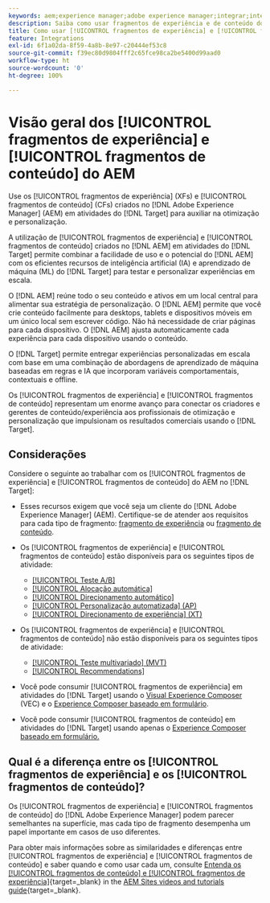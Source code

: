 ```yaml
---
keywords: aem;experience manager;adobe experience manager;integrar;integração;fragmentos de experiência;fragmentos de conteúdo
description: Saiba como usar fragmentos de experiência e de conteúdo do  [!DNL Adobe Experience Manager]  em atividades do  [!DNL Adobe Target] .
title: Como usar [!UICONTROL fragmentos de experiência] e [!UICONTROL fragmentos de conteúdo] do  [!DNL Adobe Experience Manager]  (AEM)?
feature: Integrations
exl-id: 6f1a02da-8f59-4a8b-8e97-c20444ef53c8
source-git-commit: f39ec80d9804fff2c65fce98ca2be5400d99aad0
workflow-type: ht
source-wordcount: '0'
ht-degree: 100%

---
```


# Visão geral dos [!UICONTROL fragmentos de experiência] e [!UICONTROL fragmentos de conteúdo] do AEM

Use os [!UICONTROL fragmentos de experiência] (XFs) e [!UICONTROL fragmentos de conteúdo] (CFs) criados no [!DNL Adobe Experience Manager] (AEM) em atividades do [!DNL Target] para auxiliar na otimização e personalização.

A utilização de [!UICONTROL fragmentos de experiência] e [!UICONTROL fragmentos de conteúdo] criados no [!DNL AEM] em atividades do [!DNL Target] permite combinar a facilidade de uso e o potencial do [!DNL AEM] com os eficientes recursos de inteligência artificial (IA) e aprendizado de máquina (ML) do [!DNL Target] para testar e personalizar experiências em escala.

O [!DNL AEM] reúne todo o seu conteúdo e ativos em um local central para alimentar sua estratégia de personalização. O [!DNL AEM] permite que você crie conteúdo facilmente para desktops, tablets e dispositivos móveis em um único local sem escrever código. Não há necessidade de criar páginas para cada dispositivo. O [!DNL AEM] ajusta automaticamente cada experiência para cada dispositivo usando o conteúdo.

O [!DNL Target] permite entregar experiências personalizadas em escala com base em uma combinação de abordagens de aprendizado de máquina baseadas em regras e IA que incorporam variáveis comportamentais, contextuais e offline.

Os [!UICONTROL fragmentos de experiência] e [!UICONTROL fragmentos de conteúdo] representam um enorme avanço para conectar os criadores e gerentes de conteúdo/experiência aos profissionais de otimização e personalização que impulsionam os resultados comerciais usando o [!DNL Target].

## Considerações

Considere o seguinte ao trabalhar com os [!UICONTROL fragmentos de experiência] e [!UICONTROL fragmentos de conteúdo] do AEM no [!DNL Target]:
* Esses recursos exigem que você seja um cliente do [!DNL Adobe Experience Manager] (AEM). Certifique-se de atender aos requisitos para cada tipo de fragmento: [fragmento de experiência](/help/main/c-integrating-target-with-mac/aem/experience-fragments-aem.md#requirements) ou [fragmento de conteúdo](/help/main/c-integrating-target-with-mac/aem/content-fragments-aem.md#requirements).
* Os [!UICONTROL fragmentos de experiência] e [!UICONTROL fragmentos de conteúdo] estão disponíveis para os seguintes tipos de atividade:

   * [[!UICONTROL Teste A/B]](/help/main/c-activities/t-test-ab/test-ab.md)
   * [[!UICONTROL Alocação automática]](/help/main/c-activities/automated-traffic-allocation/automated-traffic-allocation.md)
   * [[!UICONTROL Direcionamento automático]](/help/main/c-activities/auto-target/auto-target-to-optimize.md)
   * [[!UICONTROL Personalização automatizada] (AP)](/help/main/c-activities/t-automated-personalization/automated-personalization.md)
   * [[!UICONTROL Direcionamento de experiência] (XT)](/help/main/c-activities/t-experience-target/experience-target.md)

* Os [!UICONTROL fragmentos de experiência] e [!UICONTROL fragmentos de conteúdo] não estão disponíveis para os seguintes tipos de atividade:

   * [[!UICONTROL Teste multivariado] (MVT)](/help/main/c-activities/c-multivariate-testing/multivariate-testing.md)
   * [[!UICONTROL Recommendations]](/help/main/c-recommendations/recommendations.md)

* Você pode consumir [!UICONTROL fragmentos de experiência] em atividades do [!DNL Target] usando o [Visual Experience Composer](/help/main/c-experiences/c-visual-experience-composer/visual-experience-composer.md) (VEC) e o [Experience Composer baseado em formulário](/help/main/c-experiences/form-experience-composer.md).
* Você pode consumir [!UICONTROL fragmentos de conteúdo] em atividades do [!DNL Target] usando apenas o [Experience Composer baseado em formulário.](/help/main/c-experiences/form-experience-composer.md)

## Qual é a diferença entre os [!UICONTROL fragmentos de experiência] e os [!UICONTROL fragmentos de conteúdo]?

Os [!UICONTROL fragmentos de experiência] e [!UICONTROL fragmentos de conteúdo] do [!DNL Adobe Experience Manager] podem parecer semelhantes na superfície, mas cada tipo de fragmento desempenha um papel importante em casos de uso diferentes.

Para obter mais informações sobre as similaridades e diferenças entre [!UICONTROL fragmentos de experiência] e [!UICONTROL fragmentos de conteúdo] e saber quando e como usar cada um, consulte [Entenda os [!UICONTROL fragmentos de conteúdo] e [!UICONTROL fragmentos de experiência]](https://experienceleague.adobe.com/docs/experience-manager-learn/sites/content-fragments/understand-content-fragments-and-experience-fragments.html?lang=pt-BR){target=_blank} in the [AEM Sites videos and tutorials guide](https://experienceleague.adobe.com/docs/experience-manager-learn/sites/overview.html?lang=pt-BR){target=_blank}.
